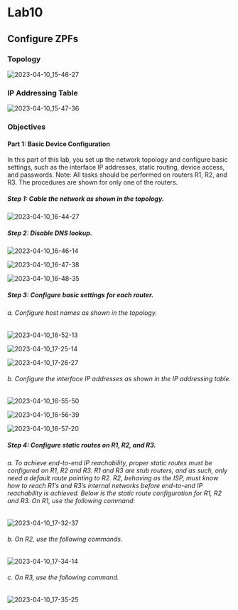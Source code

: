 # Lab10
## Configure ZPFs
### Topology
![2023-04-10_15-46-27](https://user-images.githubusercontent.com/122459067/230904037-00127cfa-1985-4c49-831f-03cab464ca5f.png)
### IP Addressing Table
![2023-04-10_15-47-36](https://user-images.githubusercontent.com/122459067/230904167-467a2b1e-129b-4ca8-bf72-fab867cc2aec.png)
### Objectives
#### Part 1: Basic Device Configuration
In this part of this lab, you set up the network topology and configure basic settings, such as the interface IP addresses, static routing, device access, and passwords.
Note: All tasks should be performed on routers R1, R2, and R3. The procedures are shown for only one of the routers.

##### Step 1: Cable the network as shown in the topology.
![2023-04-10_16-44-27](https://user-images.githubusercontent.com/122459067/230913195-7e8fdb62-3d23-4037-9a70-eceaa15b297e.png)

##### Step 2: Disable DNS lookup.
![2023-04-10_16-46-14](https://user-images.githubusercontent.com/122459067/230913485-ed1ac971-1525-4802-8a4e-7c176fb70565.png)

![2023-04-10_16-47-38](https://user-images.githubusercontent.com/122459067/230913707-c9f73a9a-e231-4e24-97ab-34dcb60192ad.png)

![2023-04-10_16-48-35](https://user-images.githubusercontent.com/122459067/230913878-3fe3a496-8917-4ee6-a655-a1525b0879fe.png)

##### Step 3: Configure basic settings for each router.

###### a.	Configure host names as shown in the topology.

![2023-04-10_16-52-13](https://user-images.githubusercontent.com/122459067/230920417-541ab9eb-2096-49bc-ac9b-276e6907cce5.png)

![2023-04-10_17-25-14](https://user-images.githubusercontent.com/122459067/230920825-6a9174fd-ba50-4547-98ed-b013cc048a75.png)

![2023-04-10_17-26-27](https://user-images.githubusercontent.com/122459067/230921020-cffe3c99-8a22-490b-bbfc-c1efb976e5f0.png)

###### b.	Configure the interface IP addresses as shown in the IP addressing table.

![2023-04-10_16-55-50](https://user-images.githubusercontent.com/122459067/230915362-16ad92ab-cb4f-4893-8b46-07f60e36532a.png)

![2023-04-10_16-56-39](https://user-images.githubusercontent.com/122459067/230915485-38c42c4f-f3f0-43c7-b9f5-fdf508c1a7cd.png)

![2023-04-10_16-57-20](https://user-images.githubusercontent.com/122459067/230915616-bf5f6ee9-9e05-4794-b88c-020f35f7db21.png)

##### Step 4: Configure static routes on R1, R2, and R3.
###### a.	To achieve end-to-end IP reachability, proper static routes must be configured on R1, R2 and R3. R1 and R3 are stub routers, and as such, only need a default route pointing to R2. R2, behaving as the ISP, must know how to reach R1’s and R3’s internal networks before end-to-end IP reachability is achieved. Below is the static route configuration for R1, R2 and R3. On R1, use the following command:

![2023-04-10_17-32-37](https://user-images.githubusercontent.com/122459067/230922226-9d2088ce-dc60-4c98-9a78-b7940fd16878.png)

###### b.	On R2, use the following commands.

![2023-04-10_17-34-14](https://user-images.githubusercontent.com/122459067/230922523-b6e3472b-76fd-4199-90b2-b158ff778d00.png)

###### c.	On R3, use the following command.

![2023-04-10_17-35-25](https://user-images.githubusercontent.com/122459067/230922753-f3246f68-f14e-4899-adb2-243166920cdf.png)

